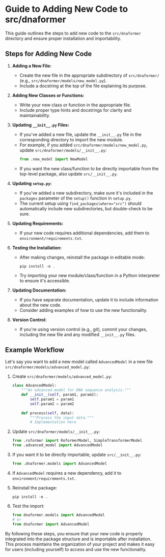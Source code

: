 # Guide to Adding New Code to src/dnaformer

This guide outlines the steps to add new code to the `src/dnaformer` directory and ensure proper installation and importability.

## Steps for Adding New Code

1. **Adding a New File:**
   - Create the new file in the appropriate subdirectory of `src/dnaformer/` (e.g., `src/dnaformer/models/new_model.py`).
   - Include a docstring at the top of the file explaining its purpose.

2. **Adding New Classes or Functions:**
   - Write your new class or function in the appropriate file.
   - Include proper type hints and docstrings for clarity and maintainability.

3. **Updating `__init__.py` Files:**
   - If you've added a new file, update the `__init__.py` file in the corresponding directory to import the new module.
   - For example, if you added `src/dnaformer/models/new_model.py`, update `src/dnaformer/models/__init__.py`:
     ```python
     from .new_model import NewModel
     ```
   - If you want the new class/function to be directly importable from the top-level package, also update `src/__init__.py`.

4. **Updating `setup.py`:**
   - If you've added a new subdirectory, make sure it's included in the `packages` parameter of the `setup()` function in `setup.py`.
   - The current setup using `find_packages(where="src")` should automatically include new subdirectories, but double-check to be sure.

5. **Updating Requirements:**
   - If your new code requires additional dependencies, add them to `environment/requirements.txt`.

6. **Testing the Installation:**
   - After making changes, reinstall the package in editable mode:
     ```
     pip install -e .
     ```
   - Try importing your new module/class/function in a Python interpreter to ensure it's accessible.

7. **Updating Documentation:**
   - If you have separate documentation, update it to include information about the new code.
   - Consider adding examples of how to use the new functionality.

8. **Version Control:**
   - If you're using version control (e.g., git), commit your changes, including the new file and any modified `__init__.py` files.

## Example Workflow

Let's say you want to add a new model called `AdvancedModel` in a new file `src/dnaformer/models/advanced_model.py`:

1. Create `src/dnaformer/models/advanced_model.py`:
   ```python
   class AdvancedModel:
       """An advanced model for DNA sequence analysis."""
       def __init__(self, param1, param2):
           self.param1 = param1
           self.param2 = param2
       
       def process(self, data):
           """Process the input data."""
           # Implementation here
   ```

2. Update `src/dnaformer/models/__init__.py`:
   ```python
   from .roformer import RoformerModel, SimpleTransformerModel
   from .advanced_model import AdvancedModel
   ```

3. If you want it to be directly importable, update `src/__init__.py`:
   ```python
   from .dnaformer.models import AdvancedModel
   ```

4. If `AdvancedModel` requires a new dependency, add it to `environment/requirements.txt`.

5. Reinstall the package:
   ```
   pip install -e .
   ```

6. Test the import:
   ```python
   from dnaformer.models import AdvancedModel
   # or
   from dnaformer import AdvancedModel
   ```

By following these steps, you ensure that your new code is properly integrated into the package structure and is importable after installation. This process maintains the organization of your project and makes it easy for users (including yourself) to access and use the new functionality.
